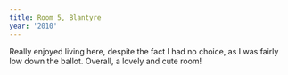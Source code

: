 ```yaml
---
title: Room 5, Blantyre
year: '2010'
---
```


Really enjoyed living here, despite the fact I had no choice, as I was fairly low down the ballot. Overall, a lovely and cute room!